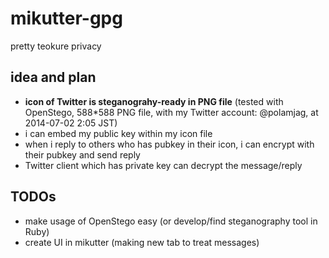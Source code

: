 mikutter-gpg
============

pretty teokure privacy

## idea and plan
* **icon of Twitter is steganograhy-ready in PNG file** (tested with OpenStego, 588*588 PNG file, with my Twitter account: @polamjag, at 2014-07-02 2:05 JST)
* i can embed my public key within my icon file
* when i reply to others who has pubkey in their icon, i can encrypt with their pubkey and send reply
* Twitter client which has private key can decrypt the message/reply

## TODOs
* make usage of OpenStego easy (or develop/find steganography tool in Ruby)
* create UI in mikutter (making new tab to treat messages)
